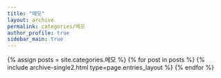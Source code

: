 ```yaml
---
title: "메모"
layout: archive
permalink: categories/메모
author_profile: true
sidebar_main: true
---
```


{% assign posts = site.categories.메모 %}
{% for post in posts %} {% include archive-single2.html type=page.entries_layout %} {% endfor %}